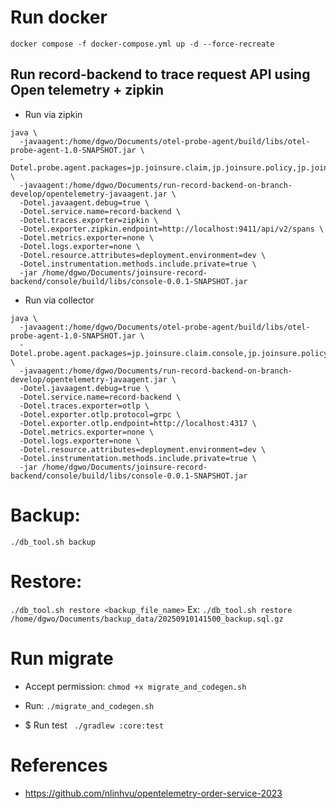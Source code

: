 # Run docker
```shell
docker compose -f docker-compose.yml up -d --force-recreate
```

## Run record-backend to trace request API using Open telemetry + zipkin

- Run via zipkin
```shell
java \
  -javaagent:/home/dgwo/Documents/otel-probe-agent/build/libs/otel-probe-agent-1.0-SNAPSHOT.jar \
  -Dotel.probe.agent.packages=jp.joinsure.claim,jp.joinsure.policy,jp.joinsure.core.port.adapter.driver.api \
  -javaagent:/home/dgwo/Documents/run-record-backend-on-branch-develop/opentelemetry-javaagent.jar \
  -Dotel.javaagent.debug=true \
  -Dotel.service.name=record-backend \
  -Dotel.traces.exporter=zipkin \
  -Dotel.exporter.zipkin.endpoint=http://localhost:9411/api/v2/spans \
  -Dotel.metrics.exporter=none \
  -Dotel.logs.exporter=none \
  -Dotel.resource.attributes=deployment.environment=dev \
  -Dotel.instrumentation.methods.include.private=true \
  -jar /home/dgwo/Documents/joinsure-record-backend/console/build/libs/console-0.0.1-SNAPSHOT.jar

```

- Run via collector
```shell
java \
  -javaagent:/home/dgwo/Documents/otel-probe-agent/build/libs/otel-probe-agent-1.0-SNAPSHOT.jar \
  -Dotel.probe.agent.packages=jp.joinsure.claim.console,jp.joinsure.policy.console \
  -javaagent:/home/dgwo/Documents/run-record-backend-on-branch-develop/opentelemetry-javaagent.jar \
  -Dotel.javaagent.debug=true \
  -Dotel.service.name=record-backend \
  -Dotel.traces.exporter=otlp \
  -Dotel.exporter.otlp.protocol=grpc \
  -Dotel.exporter.otlp.endpoint=http://localhost:4317 \
  -Dotel.metrics.exporter=none \
  -Dotel.logs.exporter=none \
  -Dotel.resource.attributes=deployment.environment=dev \
  -Dotel.instrumentation.methods.include.private=true \
  -jar /home/dgwo/Documents/joinsure-record-backend/console/build/libs/console-0.0.1-SNAPSHOT.jar
```

# Backup:
`./db_tool.sh backup`

# Restore:
`./db_tool.sh restore <backup_file_name>`
Ex: `./db_tool.sh restore /home/dgwo/Documents/backup_data/20250910141500_backup.sql.gz`

# Run migrate
- Accept permission: `chmod +x migrate_and_codegen.sh`
- Run: `./migrate_and_codegen.sh`

- $ Run test
` ./gradlew :core:test`

# References
- https://github.com/nlinhvu/opentelemetry-order-service-2023